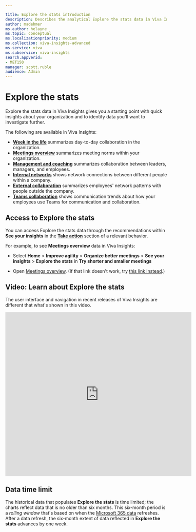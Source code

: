 ```yaml
---

title: Explore the stats introduction
description: Describes the analytical Explore the stats data in Viva Insights
author: madehmer
ms.author: helayne
ms.topic: conceptual
ms.localizationpriority: medium 
ms.collection: viva-insights-advanced 
ms.service: viva 
ms.subservice: viva-insights 
search.appverid: 
- MET150 
manager: scott.ruble
audience: Admin
---
```


# Explore the stats

Explore the stats data in Viva Insights gives you a starting point with quick insights about your organization and to identify data you'll want to investigate further.

The following are available in Viva Insights:

* [**Week in the life**](../use/explore-metrics-week-life.md) summarizes day-to-day collaboration in the organization.
* [**Meetings overview**](../use/explore-metrics-meetings-overview.md) summarizes meeting norms within your organization.
* [**Management and coaching**](../use/explore-metrics-management-and-coaching.md) summarizes collaboration between leaders, managers, and employees.
* [**Internal networks**](../use/explore-metrics-internal-networks.md) shows network connections between different people within a company.
* [**External collaboration**](../use/explore-metrics-external-collaboration.md) summarizes employees' network patterns with people outside the company.
* [**Teams collaboration**](../use/explore-metrics-teams.md) shows communication trends about how your employees use Teams for communication and collaboration.

## Access to Explore the stats

You can access Explore the stats data through the recommendations within **See your insights** in the [**Take action**](insights.md#take-action) section of a relevant behavior.

For example, to see **Meetings overview** data in Viva Insights:

* Select **Home** > **Improve agility** > **Organize better meetings** > **See your insights** > **Explore the stats** in **Try shorter and smaller meetings**

* Open [Meetings overview](https://workplaceanalytics.office.com/en-us/Home/Agility/MeetingsOverview). (If that link doesn't work, try [this link instead](https://workplaceanalytics-eu.office.com/en-us/Home/Agility/MeetingsOverview).)

## Video: Learn about Explore the stats

<!-- FOR THIS VIDEO LINK, VERIFY THE EMBED/SCREEN SETTINGS. 
WE USE THE FOLLOWING ONES IN OTHER PLACES: 
<iframe allowfullscreen="" mozallowfullscreen="" webkitallowfullscreen=""></iframe>-->
The user interface and navigation in recent releases of Viva Insights are different that what's shown in this video.

<iframe width="580" height="512" src="https://player.vimeo.com/video/434890563" frameborder="0" allow="autoplay; fullscreen" allowfullscreen></iframe>

## Data time limit

The historical data that populates **Explore the stats** is time limited; the charts reflect data that is no older than six months. This six-month period is a _rolling window_ that's based on when the [Microsoft 365 data](../use/office-365-data.md) refreshes. After a data refresh, the six-month extent of data reflected in **Explore the stats** advances by one week.
